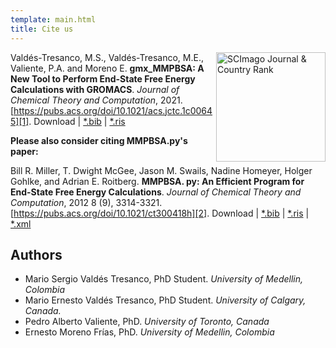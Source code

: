 ```yaml
---
template: main.html
title: Cite us
---
```


<a href="https://www.scimagojr.com/journalsearch.php?q=5100155074&amp;tip=sid&amp;exact=no" title="SCImago Journal 
&amp; Country Rank"><img border="0" align="right" width=175 src="https://www.scimagojr.com/journal_img.php?id=5100155074" 
alt="SCImago Journal &amp; Country Rank"  /></a>

Valdés-Tresanco, M.S., Valdés-Tresanco, M.E., Valiente, P.A. and Moreno E. **gmx_MMPBSA: A New Tool to Perform 
End-State Free Energy Calculations with GROMACS**. _Journal of Chemical Theory and Computation_, 2021. 
[https://pubs.acs.org/doi/10.1021/acs.jctc.1c00645][1]. Download | [*.bib](gmx_MMPBSA_citation.bib)
| [*.ris](gmx_MMPBSA_citation.ris)

**Please also consider citing MMPBSA.py's paper:**

Bill R. Miller, T. Dwight McGee, Jason M. Swails, Nadine Homeyer, Holger Gohlke, and Adrian E. Roitberg. **MMPBSA.
py: An Efficient Program for End-State Free Energy Calculations**.  _Journal of Chemical Theory and Computation_, 
2012 8 (9), 3314-3321. [https://pubs.acs.org/doi/10.1021/ct300418h][2]. Download | [*.bib](MMPBSA_py_citation.bib)
| [*.ris](MMPBSA_py_citation.ris) | [*.xml](MMPBSA_py_citation.xml)

[1]: https://pubs.acs.org/doi/10.1021/acs.jctc.1c00645
[2]: https://pubs.acs.org/doi/10.1021/ct300418h

## Authors

* Mario Sergio Valdés Tresanco, PhD Student. _University of Medellin, Colombia_
* Mario Ernesto Valdés Tresanco, PhD Student. _University of Calgary, Canada._
* Pedro Alberto Valiente, PhD. _University of Toronto, Canada_
* Ernesto Moreno Frías, PhD. _University of Medellin, Colombia_
